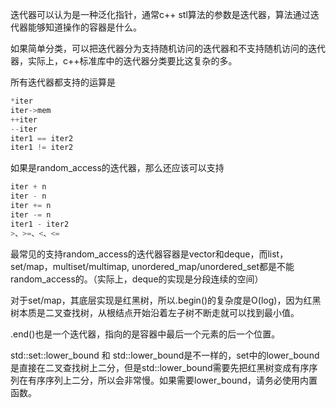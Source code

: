 迭代器可以认为是一种泛化指针，通常c++ stl算法的参数是迭代器，算法通过迭代器能够知道操作的容器是什么。

如果简单分类，可以把迭代器分为支持随机访问的迭代器和不支持随机访问的迭代器，实际上，c++标准库中的迭代器分类要比这复杂的多。

所有迭代器都支持的运算是

```c++
*iter  
iter->mem  
++iter  
--iter  
iter1 == iter2  
iter1 != iter2
```

如果是random_access的迭代器，那么还应该可以支持

``` cpp
iter + n  
iter - n  
iter += n  
iter -= n  
iter1 - iter2  
>、>=、<、<=
```



最常见的支持random_access的迭代器容器是vector和deque，而list，set/map，multiset/multimap, unordered_map/unordered_set都是不能random_access的。（实际上，deque的实现是分段连续的空间）

对于set/map，其底层实现是红黑树，所以.begin()的复杂度是O(log)，因为红黑树本质是二叉查找树，从根结点开始沿着左子树不断走就可以找到最小值。

.end()也是一个迭代器，指向的是容器中最后一个元素的后一个位置。



std::set::lower_bound 和 std::lower_bound是不一样的，set中的lower_bound是直接在二叉查找树上二分，但是std::lower_bound需要先把红黑树变成有序序列在有序序列上二分，所以会非常慢。如果需要lower_bound，请务必使用内置函数。





